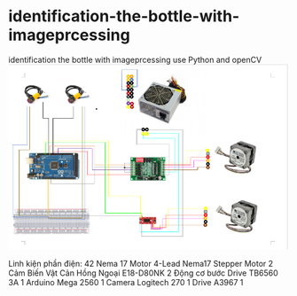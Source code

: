 # identification-the-bottle-with-imageprcessing
identification the bottle with imageprcessing use Python and openCV
![MachDien](https://github.com/wolffr97/identification-the-bottle-with-imageprcessing/blob/master/project.png)


Linh kiện phần điện:
	42 Nema 17 Motor 4-Lead Nema17 Stepper Motor	2
	Cảm Biến Vật Cản Hồng Ngoại E18-D80NK	2
	Động cơ bước Drive TB6560 3A	1
	Arduino Mega 2560	1
	Camera Logitech 270	1
	Drive A3967	1
